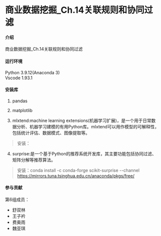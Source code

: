 # 商业数据挖掘_Ch.14关联规则和协同过滤

#### 介绍
商业数据挖掘_Ch.14关联规则和协同过滤

#### 运行环境
Python 3.9.12(Anaconda 3)<br>
Vscode 1.93.1

#### 安装库
1. pandas

2. matplotlib

3. mlxtend:machine learning extensions(机器学习扩展)，是一个用于日常数据分析、机器学习建模的有用Python库。mlxtend可以用作模型的可解释性，包括统计评估、数据模式、图像提取等。<br>
>安装：

4. surprise:是一个基于Python的推荐系统开发库，其主要功能包括协同过滤、矩阵分解等推荐算法。<br>
>安装：conda install -c conda-forge scikit-surprise --channel https://mirrors.tuna.tsinghua.edu.cn/anaconda/pkgs/free/


#### 参与贡献

第6组成员：
- 舒双林
- 王子衿
- 费奥雨
- 魏亚琪
